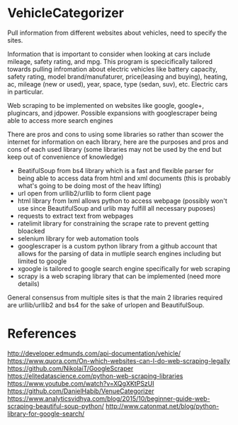 # VehicleCategorizer

Pull information from different websites about vehicles, need to specify the sites.

Information that is important to consider when looking at cars include mileage, safety rating, and mpg. This program is
specicifically tailored towards pulling infromation about electric vehicles like battery capacity, safety rating, model
brand/manufaturer, price(leasing and buying), heating, ac, mileage (new or used), year, space, type (sedan, suv), etc. Electric cars in particular.

Web scraping to be implemented on websites like google, google+, plugincars, and jdpower.
Possible expansions with googlescraper being able to access more search engines

There are pros and cons to using some libraries so rather than scower the internet for information on each library,
here are the purposes and pros and cons of each used library (some libraries may not be used by the end but
keep out of convenience of knowledge)


- BeatifulSoup from bs4 library which is a fast and flexible parser for being able to access data from html and xml documents (this is probably what's going to be doing most of the heav lifting)
- url open from urllib2/urllib to form client page
- html library from lxml allows python to access webpage (possibly won't use since BeautifulSoup and urlib may fulfill all necessary puposes)
- requests to extract text from webpages
- ratelimit library for constraining the scrape rate to prevent getting bloacked
- selenium library for web automation tools
- googlescraper is a custom python library from a github account that allows for the parsing of data in mutliple search engines including but limited to google
- xgoogle is tailored to google search engine specifically for web scraping
- scrapy is a web scraping library that can be implemented (need more details)

General consensus from multiple sites is that the main 2 libraries required are urllib/urllib2 and bs4 for the sake of urlopen and BeautifulSoup.

# References
http://developer.edmunds.com/api-documentation/vehicle/
https://www.quora.com/On-which-websites-can-I-do-web-scraping-legally
https://github.com/NikolaiT/GoogleScraper
https://elitedatascience.com/python-web-scraping-libraries
https://www.youtube.com/watch?v=XQgXKtPSzUI
https://github.com/DanielHabib/VenueCategorizer
https://www.analyticsvidhya.com/blog/2015/10/beginner-guide-web-scraping-beautiful-soup-python/
http://www.catonmat.net/blog/python-library-for-google-search/


